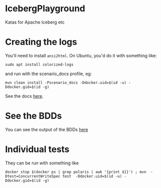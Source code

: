 # IcebergPlayground
Katas for Apache Iceberg etc

# Creating the logs
You'll need to install `ansi2html`. On Ubuntu, you'd do it with something like:

`sudo apt install colorized-logs`

and run with the scenario_docs profile, eg:

`mvn clean install -Pscenario_docs -Ddocker.uid=$(id -u) -Ddocker.gid=$(id -g)`

See the docs [here](https://phillhenry.github.io/IcebergPlayground/index.html).

# See the BDDs

You can see the output of the BDDs [here](https://iceberg.thebigdata.space/)

# Individual tests

They can be run with something like 

`docker stop $(docker ps | grep polaris | awk '{print $1}') ; mvn  -Dtest=ConcurrentWriteSpec test  -Ddocker.uid=$(id -u) -Ddocker.gid=$(id -g)`